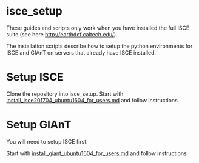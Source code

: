 # isce_setup
These guides and scripts only work when you have installed the full ISCE suite (see here http://earthdef.caltech.edu/).

The installation scripts describe how to setup the python environments for ISCE and GIAnT on servers that already have ISCE installed.

# Setup ISCE
Clone the repository into isce_setup.
Start with [install_isce201704_ubuntu1604_for_users.md](install_isce201704_ubuntu1604_for_users.md) and follow instructions

# Setup GIAnT
You will need to setup ISCE first.

Start with [install_giant_ubuntu1604_for_users.md](install_giant_ubuntu1604_for_users.md) and follow instructions

